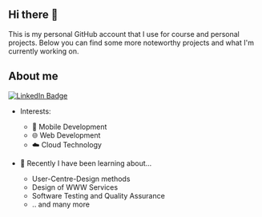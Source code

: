 ## Hi there 👋

This is my personal GitHub account that I use for course and personal projects. Below you can find some more noteworthy projects and what I'm currently working on.

## About me

<div id="badges">
  <a href="https://www.linkedin.com/in/chinguyen202/">
    <img src="https://img.shields.io/badge/LinkedIn-blue?style=for-the-badge&logo=linkedin&logoColor=white" alt="LinkedIn Badge"/>
  </a>
</div>

- Interests:
  - 📱 Mobile Development
  - :globe_with_meridians: Web Development
  - ☁️ Cloud Technology
  

- 🌱 Recently I have been learning about...
  - User-Centre-Design methods
  - Design of WWW Services
  - Software Testing and Quality Assurance
  - .. and many more




